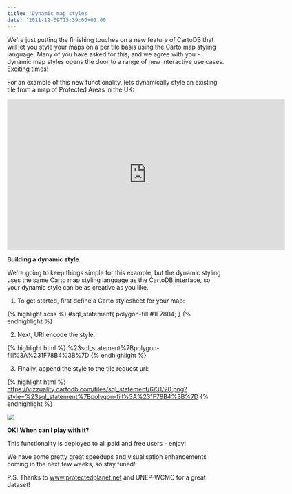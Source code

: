 ```yaml
---
title: 'Dynamic map styles '
date: '2011-12-09T15:39:00+01:00'
---
```


We're just putting the finishing touches on a new feature of CartoDB that will let you style your maps on a per tile basis using the Carto map styling language. Many of you have asked for this, and we agree with you - dynamic map styles opens the door to a range of new interactive use cases. Exciting times! 

For an example of this new functionality, lets dynamically style an existing tile from a map of Protected Areas in the UK:

<iframe frameborder="0" height="350" src="https://vizzuality.cartodb.com/tables/sql_statement/embed_map" width="645"></iframe>

**Building a dynamic style**

We're going to keep things simple for this example, but the dynamic styling uses the same Carto map styling language as the CartoDB interface, so your dynamic style can be as creative as you like. 

1. To get started, first define a Carto stylesheet for your map:

{% highlight scss %}
#sql_statement{
  polygon-fill:#1F78B4;
}
{% endhighlight %}

2. Next, URI encode the style:

{% highlight html %}
%23sql_statement%7Bpolygon-fill%3A%231F78B4%3B%7D
{% endhighlight %}

3. Finally, append the style to the tile request url:

{% highlight html %}
https://vizzuality.cartodb.com/tiles/sql_statement/6/31/20.png?style=%23sql_statement%7Bpolygon-fill%3A%231F78B4%3B%7D
{% endhighlight %}

<img src="https://vizzuality.cartodb.com/tiles/sql_statement/6/31/20.png?style%3D%23sql_statement%7Bpolygon-fill%3A%231F78B4%3B%7D"/>

**OK! When can I play with it?**

This functionality is deployed to all paid and free users - enjoy!

We have some pretty great speedups and visualisation enhancements coming in the next few weeks, so stay tuned!

P.S. Thanks to <a href="http://www.protectedplanet.net">www.protectedplanet.net</a> and UNEP-WCMC for a great dataset!
